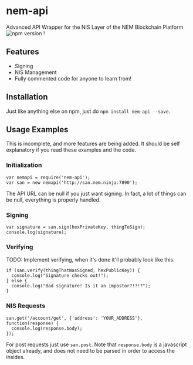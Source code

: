 # nem-api
Advanced API Wrapper for the NIS Layer of the NEM Blockchain Platform
![npm version](https://img.shields.io/npm/v/nem-api.svg?maxAge=2592000) !

## Features

- Signing
- NIS Management
- Fully commented code for anyone to learn from!

## Installation

Just like anything else on npm, just do `npm install nem-api --save`.

## Usage Examples

This is incomplete, and more features are being added. It should be self explanatory if you read these examples and the code.



### Initialization
```
var nemapi = require('nem-api');
var san = new nemapi('http://san.nem.ninja:7890');
```

The API URL can be null if you just want signing. In fact, a lot of things can be null, everything is properly handled.

### Signing
```
var signature = san.sign(hexPrivateKey, thingToSign);
console.log(signature);
```

### Verifying
TODO: Implement verifying, when it's done it'll probably look like this.
```
if (san.verify(thingThatWasSigned, hexPublicKey)) {
  console.log("Signature checks out!");
} else {
  console.log("Bad signature! Is it an impostor?!?!?");
}
```

### NIS Requests
```
san.get('/account/get', {'address': 'YOUR_ADDRESS'}, function(response) {
  console.log(response.body);
});
```

For post requests just use `san.post`. Note that `response.body` is a javascript object already, and does not need to be parsed in order to access the insides.
